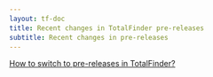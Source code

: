```yaml
---
layout: tf-doc
title: Recent changes in TotalFinder pre-releases
subtitle: Recent changes in pre-releases
---
```


<script src="/shared/js/changelog.js" type="text/javascript" charset="utf-8"></script>

<div class="changelog-info">
<a href="javascript:showBetaHint(this);">How to switch to pre-releases in TotalFinder?</a>
<div class="betahint" style="display:none">
  Please enable the "Include pre-releases" checkbox in the System->Updates section of the TotalFinder preferences tab:<br/>
  <img src="/images/pref-include-preleases.png" style="width:600px" class="doc-image add-shadow">
</div>
</div>

<div class="changelogx">
  <div id="page" class="changelog"></div>
</div>

<script type="text/coffeescript" charset="utf-8">
  defer$ ->
    nonce = -> (Math.random() + "").substring(2)
    source = "changelog-beta.txt"
    hashToSelector = (h) -> h.replace /\./g, "\\." # http://stackoverflow.com/a/9930611/84283
  
    $.get "#{source}?x=#{nonce()}", (data) ->
      changelog = parsePlaintextChangelog(data)
  
      getDownloadLinkForVersion = (version) -> "https://downloads.binaryage.com/TotalFinder-#{version}.dmg"
      getReleaseDateText = (date) -> "released on " + date
      generateChangelogHTML "#page", changelog, getDownloadLinkForVersion, getReleaseDateText
      $(window).trigger "changelog-rendered"
      
    @showBetaHint = -> $(".betahint").toggle()
</script>

